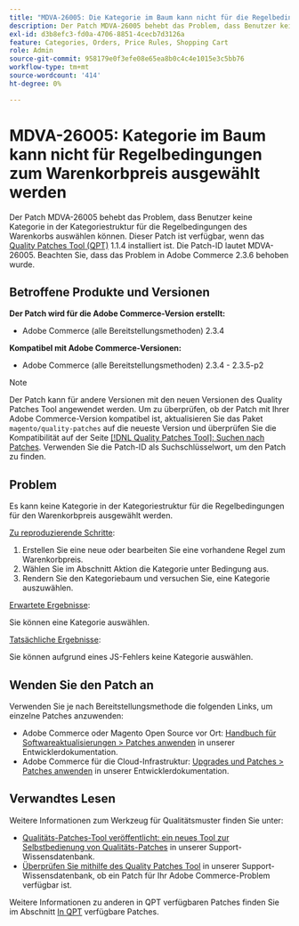 ```yaml
---
title: "MDVA-26005: Die Kategorie im Baum kann nicht für die Regelbedingungen für den Warenkorbpreis ausgewählt werden."
description: Der Patch MDVA-26005 behebt das Problem, dass Benutzer keine Kategorie in der Kategoriestruktur für die Regelbedingungen des Warenkorbs auswählen können. Dieser Patch ist verfügbar, wenn das [Quality Patches Tool (QPT)](/help/announcements/adobe-commerce-announcements/magento-quality-patches-released-new-tool-to-self-serve-quality-patches.md) 1.1.4 installiert ist. Die Patch-ID lautet MDVA-26005. Beachten Sie, dass das Problem in Adobe Commerce 2.3.6 behoben wurde.
exl-id: d3b8efc3-fd0a-4706-8851-4cecb7d3126a
feature: Categories, Orders, Price Rules, Shopping Cart
role: Admin
source-git-commit: 958179e0f3efe08e65ea8b0c4c4e1015e3c5bb76
workflow-type: tm+mt
source-wordcount: '414'
ht-degree: 0%

---
```


# MDVA-26005: Kategorie im Baum kann nicht für Regelbedingungen zum Warenkorbpreis ausgewählt werden

Der Patch MDVA-26005 behebt das Problem, dass Benutzer keine Kategorie in der Kategoriestruktur für die Regelbedingungen des Warenkorbs auswählen können. Dieser Patch ist verfügbar, wenn das [Quality Patches Tool (QPT)](/help/announcements/adobe-commerce-announcements/magento-quality-patches-released-new-tool-to-self-serve-quality-patches.md) 1.1.4 installiert ist. Die Patch-ID lautet MDVA-26005. Beachten Sie, dass das Problem in Adobe Commerce 2.3.6 behoben wurde.

## Betroffene Produkte und Versionen

**Der Patch wird für die Adobe Commerce-Version erstellt:**

* Adobe Commerce (alle Bereitstellungsmethoden) 2.3.4

**Kompatibel mit Adobe Commerce-Versionen:**

* Adobe Commerce (alle Bereitstellungsmethoden) 2.3.4 - 2.3.5-p2

>[!NOTE]
>
>Der Patch kann für andere Versionen mit den neuen Versionen des Quality Patches Tool angewendet werden. Um zu überprüfen, ob der Patch mit Ihrer Adobe Commerce-Version kompatibel ist, aktualisieren Sie das Paket `magento/quality-patches` auf die neueste Version und überprüfen Sie die Kompatibilität auf der Seite [[!DNL Quality Patches Tool]: Suchen nach Patches](https://devdocs.magento.com/quality-patches/tool.html#patch-grid). Verwenden Sie die Patch-ID als Suchschlüsselwort, um den Patch zu finden.

## Problem

Es kann keine Kategorie in der Kategoriestruktur für die Regelbedingungen für den Warenkorbpreis ausgewählt werden.

<u>Zu reproduzierende Schritte</u>:

1. Erstellen Sie eine neue oder bearbeiten Sie eine vorhandene Regel zum Warenkorbpreis.
1. Wählen Sie im Abschnitt Aktion die Kategorie unter Bedingung aus.
1. Rendern Sie den Kategoriebaum und versuchen Sie, eine Kategorie auszuwählen.

<u>Erwartete Ergebnisse</u>:

Sie können eine Kategorie auswählen.

<u>Tatsächliche Ergebnisse</u>:

Sie können aufgrund eines JS-Fehlers keine Kategorie auswählen.

## Wenden Sie den Patch an

Verwenden Sie je nach Bereitstellungsmethode die folgenden Links, um einzelne Patches anzuwenden:

* Adobe Commerce oder Magento Open Source vor Ort: [Handbuch für Softwareaktualisierungen > Patches anwenden](https://devdocs.magento.com/guides/v2.4/comp-mgr/patching/mqp.html) in unserer Entwicklerdokumentation.
* Adobe Commerce für die Cloud-Infrastruktur: [Upgrades und Patches > Patches anwenden](https://devdocs.magento.com/cloud/project/project-patch.html) in unserer Entwicklerdokumentation.

## Verwandtes Lesen

Weitere Informationen zum Werkzeug für Qualitätsmuster finden Sie unter:

* [Qualitäts-Patches-Tool veröffentlicht: ein neues Tool zur Selbstbedienung von Qualitäts-Patches](/help/announcements/adobe-commerce-announcements/magento-quality-patches-released-new-tool-to-self-serve-quality-patches.md) in unserer Support-Wissensdatenbank.
* [Überprüfen Sie mithilfe des Quality Patches Tool](/help/support-tools/patches-available-in-qpt-tool/check-patch-for-magento-issue-with-magento-quality-patches.md) in unserer Support-Wissensdatenbank, ob ein Patch für Ihr Adobe Commerce-Problem verfügbar ist.

Weitere Informationen zu anderen in QPT verfügbaren Patches finden Sie im Abschnitt [In QPT](https://support.magento.com/hc/en-us/sections/360010506631-Patches-available-in-MQP-tool-) verfügbare Patches.
